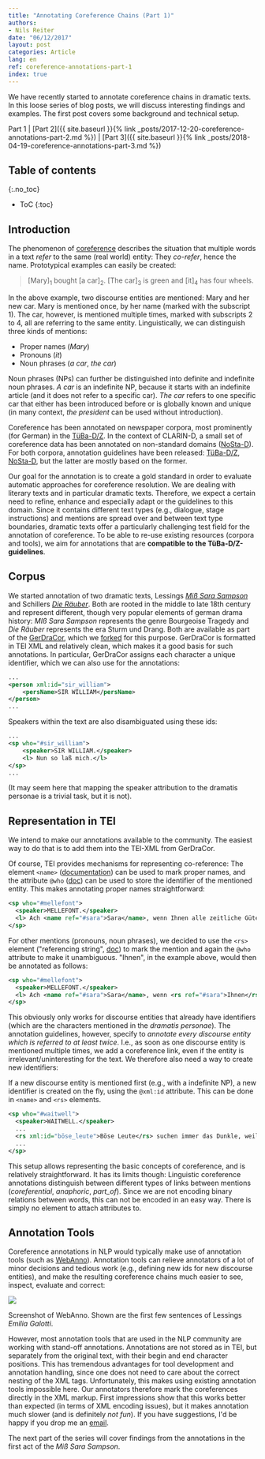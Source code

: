 ```yaml
---
title: "Annotating Coreference Chains (Part 1)"
authors:
- Nils Reiter
date: "06/12/2017"
layout: post
categories: Article
lang: en
ref: coreference-annotations-part-1
index: true
---
```


We have recently started to annotate coreference chains in dramatic texts. In this loose series of blog posts, we will discuss interesting findings and examples. The first post covers some background and technical setup.

Part 1 | 
[Part 2]({{ site.baseurl }}{% link _posts/2017-12-20-coreference-annotations-part-2.md %}) |
[Part 3]({{ site.baseurl }}{% link _posts/2018-04-19-coreference-annotations-part-3.md %})



<!--more-->
## Table of contents
{:.no_toc}

* ToC
{:toc}

## Introduction

The phenomenon of [coreference](https://en.wikipedia.org/wiki/Coreference) describes the situation that multiple words in a text *refer* to the same (real world) entity: They *co-refer*, hence the name. Prototypical examples can easily be created:

> [Mary]<sub>1</sub> bought [a car]<sub>2</sub>. [The car]<sub>3</sub> is green and [it]<sub>4</sub> has four wheels.

In the above example, two discourse entities are mentioned: Mary and her new car. Mary is mentioned once, by her name (marked with the subscript 1). The car, however, is mentioned multiple times, marked with subscripts 2 to 4, all are referring to the same entity. Linguistically, we can distinguish three kinds of mentions:
- Proper names (*Mary*)
- Pronouns (*it*)
- Noun phrases (*a car*, *the car*)

Noun phrases (NPs) can further be distinguished into definite and indefinite noun phrases. *A car* is an indefinite NP, because it starts with an indefinite article (and it does not refer to a specific car). *The car* refers to one specific car that either has been introduced before or is globally known and unique (in many context, *the president* can be used without introduction).

Coreference has been annotated on newspaper corpora, most prominently (for German) in the [TüBa-D/Z](http://www.sfs.uni-tuebingen.de/ascl/ressourcen/corpora/tueba-dz.html). In the context of CLARIN-D, a small set of coreference data has been annotated on non-standard domains ([NoSta-D](https://www.linguistik.hu-berlin.de/de/institut/professuren/korpuslinguistik/forschung/nosta-d)). For both corpora, annotation guidelines have been released: [TüBa-D/Z](http://www.sfs.uni-tuebingen.de/fileadmin/static/ascl/resources/tuebadz-coreference-manual-2007.pdf), [NoSta-D](https://www.linguistik.hu-berlin.de/de/institut/professuren/korpuslinguistik/forschung/nosta-d/nosta-d-cor-1.1), but the latter are mostly based on the former.

Our goal for the annotation is to create a gold standard in order to evaluate automatic approaches for coreference resolution. We are dealing with literary texts and in particular dramatic texts. Therefore, we expect a certain need to refine, enhance and especially adapt or  the guidelines to this domain. Since it contains different text types (e.g., dialogue, stage instructions) and mentions are spread over and between text type boundaries, dramatic texts offer a particularly challenging test field for the annotation of coreference. To be able to re-use existing resources (corpora and tools), we aim for annotations that are **compatible to the TüBa-D/Z-guidelines**.

## Corpus

We started annotation of two dramatic texts, Lessings *[Miß Sara Sampson](https://textgridrep.org/browse/-/browse/rjmw_0)* and Schillers *[Die Räuber](https://textgridrep.org/browse/-/browse/v0fv_0)*. Both are rooted in the middle to late 18th century and represent different, though very popular elements of german drama history: *MIß Sara Sampson* represents the genre Bourgeoise Tragedy and *Die Räuber* represents the era Sturm und Drang. Both are available as part of the [GerDraCor](https://github.com/dracor-org/gerdracor), which we [forked](https://github.com/quadrama/gerdracor) for this purpose. GerDraCor is formatted in TEI XML and relatively clean, which makes it a good basis for such annotations. In particular, GerDraCor assigns each character a unique identifier, which we can also use for the annotations:

```xml
...
<person xml:id="sir_william">
	<persName>SIR WILLIAM</persName>
</person>
...
```

Speakers within the text are also disambiguated using these ids:

```xml
...
<sp who="#sir_william">
	<speaker>SIR WILLIAM.</speaker>
	<l> Nun so laß mich.</l>
</sp>
...
```

(It  may seem here that mapping the speaker attribution to the dramatis personae is a trivial task, but it is not).



## Representation in TEI
We intend to make our annotations available to the community. The easiest way to do that is to add them into the TEI-XML from GerDraCor. 

Of course, TEI provides mechanisms for representing co-reference: The element `<name>` ([documentation](http://www.tei-c.org/release/doc/tei-p5-doc/en/html/ref-name.html)) can be used to mark proper names, and the attribute `@who` ([doc](http://www.tei-c.org/release/doc/tei-p5-doc/en/html/ref-att.canonical.html#tei_att.ref)) can be used to store the identifier of the mentioned entity. This makes annotating proper names straightforward:
```xml
<sp who="#mellefont">
  <speaker>MELLEFONT.</speaker>
  <l> Ach <name ref="#sara">Sara</name>, wenn Ihnen alle zeitliche Güter so gewiß wären, als Ihrer Tugend die ewigen sind – –</l>
</sp>
```

For other mentions (pronouns, noun phrases), we decided to use the `<rs>` element ("referencing string", [doc](http://www.tei-c.org/release/doc/tei-p5-doc/en/html/ref-rs.html)) to mark the mention and again the `@who` attribute to make it unambiguous. "Ihnen", in the example above, would then be annotated as follows:

```xml
<sp who="#mellefont">
  <speaker>MELLEFONT.</speaker>
  <l> Ach <name ref="#sara">Sara</name>, wenn <rs ref="#sara">Ihnen</rs> alle zeitliche Güter so gewiß wären, als Ihrer Tugend die ewigen sind – –</l>
</sp>
```

This obviously only works for discourse entities that already have identifiers (which are the characters mentioned in the *dramatis personae*). The annotation guidelines, however, specify to *annotate every discourse entity which is referred to at least twice*. I.e., as soon as one discourse entity is mentioned multiple times, we add a coreference link, even if the entity is irrelevant/uninteresting for the text. We therefore also need a way to create new identifiers:

If a new discourse entity is mentioned first (e.g., with a indefinite NP), a new identifier is created on the fly, using the `@xml:id` attribute. This can be done in `<name>` and `<rs>` elements.

```xml
<sp who="#waitwell">
  <speaker>WAITWELL.</speaker>
  ...
  <rs xml:id="böse_leute">Böse Leute</rs> suchen immer das Dunkle, weil <rs ref="#böse_leute">sie</rs> böse Leute sind. Aber was hilft es <rs ref="#böse_leute">ihnen</rs>, wenn <rs ref="#böse_leute">sie</rs> sich auch vor der ganzen Welt verbergen könnten?
  ...
</sp>
```

This setup allows representing the basic concepts of coreference, and is relatively straightforward. It has its limits though: Linguistic coreference annotations distinguish between different types of links between mentions (*coreferential*, *anaphoric*, *part_of*). Since we are not encoding binary relations between words, this can not be encoded in an easy way. There is simply no element to attach attributes to.


## Annotation Tools

Coreference annotations in NLP would typically make use of annotation tools (such as [WebAnno](https://webanno.github.io/webanno/)). Annotation tools can relieve annotators of a lot of minor decisions and tedious work (e.g., defining new ids for new discourse entities), and make the resulting coreference chains much easier to see, inspect, evaluate and correct:

<div class="figure">
<img src="{{site.baseurl}}/assets/2017-12-06-coreference-annotations-part-1/Webanno.png" />
<p class="caption">Screenshot of WebAnno. Shown are the first few sentences of Lessings <i>Emilia Galotti</i>.</p>
</div>

However, most annotation tools that are used in the NLP community are working with stand-off annotations. Annotations are not stored as in TEI, but separately from the original text, with their begin and end character positions. This has tremendous advantages for tool development and annotation handling, since one does not need to care about the correct nesting of the XML tags. Unfortunately, this makes using existing annotation tools impossible here. Our annotators therefore mark the coreferences directly in the XML markup. First impressions show that this works better than expected (in terms of XML encoding issues), but it makes annotation much slower (and is definitely *not fun*). If you have suggestions, I'd be happy if you drop me an [email](mailto:nils.reiter@ims.uni-stuttgart.de).

The next part of the series will cover findings from the annotations in the first act of the *Miß Sara Sampson*.
